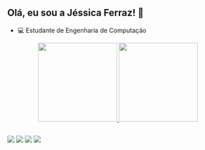 ## Olá, eu sou a Jéssica Ferraz! 👋

- :computer: Estudante de Engenharia de Computação

<div align="center">
  <a href="https://github.com/JessicaFerraz13">
  <img height="180em" src="https://github-readme-stats.vercel.app/api?username=JessicaFerraz13&show_icons=true&theme=dracula&include_all_commits=true&count_private=true"/>
  <img height="180em" src="https://github-readme-stats.vercel.app/api/top-langs/?username=rafaballerini&layout=compact&langs_count=7&theme=dracula"/>
</div>

##

<div>
  <a href="https://www.instagram.com/jessicafer.raz/" target="_blank"><img src="https://img.shields.io/badge/-Instagram-%23E4405F?style=for-the-badge&logo=instagram&logoColor=white" target="_blank"></a>
  <a href = "mailto:jessicaferrazrosario@gmail.com"><img src="https://img.shields.io/badge/Gmail-D14836?style=for-the-badge&logo=gmail&logoColor=white" target="_blank"></a>
  <a href="https://www.linkedin.com/in/jessicaferraz13/" target="_blank"><img src="https://img.shields.io/badge/-LinkedIn-%230077B5?style=for-the-badge&logo=linkedin&logoColor=white" target="_blank"></a>
  <a href="https://jessicaferraz13.github.io/Curriculo/" target="_blank"><img src="https://img.shields.io/badge/-Currículo-black?style=for-the-badge&Color=white" target="_blank"></a>
 
</div>
